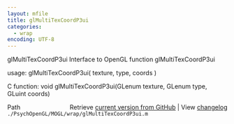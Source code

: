 ```yaml
---
layout: mfile
title: glMultiTexCoordP3ui
categories:
  - wrap
encoding: UTF-8
---
```


glMultiTexCoordP3ui  Interface to OpenGL function glMultiTexCoordP3ui

usage:  glMultiTexCoordP3ui\( texture, type, coords \)

C function:  void glMultiTexCoordP3ui\(GLenum texture, GLenum type, GLuint coords\)


<div class="code_header" style="text-align:right;">
  <span style="float:left;">Path&nbsp;&nbsp;</span> <span class="counter">Retrieve <a href=
  "https://raw.github.com/Psychtoolbox-3/Psychtoolbox-3/beta/./PsychOpenGL/MOGL/wrap/glMultiTexCoordP3ui.m">current version from GitHub</a> | View <a href=
  "https://github.com/Psychtoolbox-3/Psychtoolbox-3/commits/beta/./PsychOpenGL/MOGL/wrap/glMultiTexCoordP3ui.m">changelog</a></span>
</div>
<div class="code">
  <code>./PsychOpenGL/MOGL/wrap/glMultiTexCoordP3ui.m</code>
</div>

